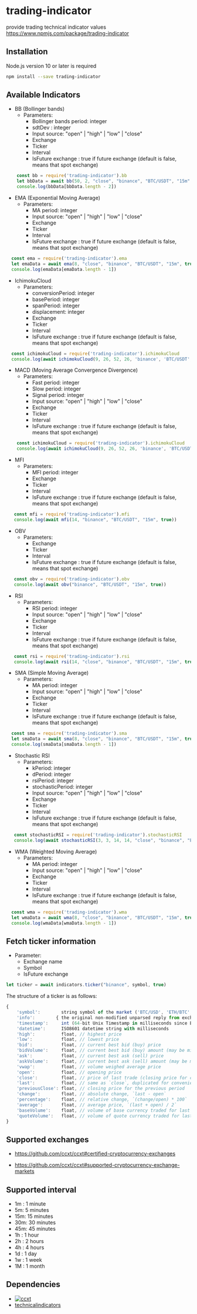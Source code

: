 # trading-indicator

provide trading technical indicator values
https://www.npmjs.com/package/trading-indicator

## Installation
Node.js version 10 or later is required
```bash
npm install --save trading-indicator
```

## Available Indicators
  - BB (Bollinger bands)
    - Parameters:
      - Bollinger bands period: integer
      - sdtDev : integer
      - Input source: "open" |  "high" | "low" | "close"
      - Exchange
      - Ticker
      - Interval
      - IsFuture exchange : true if future exchange (default is false, means that spot exchange)
  ```javascript
      const bb = require('trading-indicator').bb
      let bbData = await bb(50, 2, "close", "binance", "BTC/USDT", "15m", true)
      console.log(bbData[bbData.length - 2])
  ```
  
  - EMA (Exponential Moving Average)
    - Parameters:
      - MA period: integer
      - Input source: "open" |  "high" | "low" | "close"
      - Exchange
      - Ticker
      - Interval
      - IsFuture exchange : true if future exchange (default is false, means that spot exchange)
  ```javascript
    const ema = require('trading-indicator').ema
    let emaData = await ema(8, "close", "binance", "BTC/USDT", "15m", true)
    console.log(emaData[emaData.length - 1])
  ```
  
  
  - IchimokuCloud
    - Parameters:
      - conversionPeriod: integer
      - basePeriod: integer
      - spanPeriod: integer
      - displacement: integer
      - Exchange
      - Ticker
      - Interval
      - IsFuture exchange : true if future exchange (default is false, means that spot exchange)
  ```javascript
    const ichimokuCloud = require('trading-indicator').ichimokuCloud
    console.log(await ichimokuCloud(9, 26, 52, 26, 'binance', 'BTC/USDT', '1h', false))
  ```
    
  - MACD (Moving Average Convergence Divergence)
    - Parameters:
      - Fast period: integer
      - Slow period: integer
      - Signal period: integer
      - Input source: "open" |  "high" | "low" | "close"
      - Exchange
      - Ticker
      - Interval
      - IsFuture exchange : true if future exchange (default is false, means that spot exchange)
  ```javascript
      const ichimokuCloud = require('trading-indicator').ichimokuCloud
      console.log(await ichimokuCloud(9, 26, 52, 26, 'binance', 'BTC/USDT', '1h', false))
  ```

  - MFI
    - Parameters:
      - MFI period: integer
      - Exchange
      - Ticker
      - Interval
      - IsFuture exchange : true if future exchange (default is false, means that spot exchange)
    
  ```javascript
     const mfi = require('trading-indicator').mfi
     console.log(await mfi(14, "binance", "BTC/USDT", "15m", true))
   ```

  
  - OBV
    - Parameters:
      - Exchange
      - Ticker
      - Interval
      - IsFuture exchange : true if future exchange (default is false, means that spot exchange)
    
  ```javascript
     const obv = require('trading-indicator').obv
     console.log(await obv("binance", "BTC/USDT", "15m", true))
   ```

  
  - RSI
    - Parameters:
      - RSI period: integer
      - Input source: "open" |  "high" | "low" | "close"
      - Exchange
      - Ticker
      - Interval
      - IsFuture exchange : true if future exchange (default is false, means that spot exchange)
    
  ```javascript
     const rsi = require('trading-indicator').rsi
     console.log(await rsi(14, "close", "binance", "BTC/USDT", "15m", true))
   ```

  - SMA (Simple Moving Average)
    - Parameters:
      - MA period: integer
      - Input source: "open" |  "high" | "low" | "close"
      - Exchange
      - Ticker
      - Interval
      - IsFuture exchange : true if future exchange (default is false, means that spot exchange)
  ```javascript
    const sma = require('trading-indicator').sma
    let smaData = await sma(8, "close", "binance", "BTC/USDT", "15m", true)
    console.log(smaData[smaData.length - 1])
  ```
  
  - Stochastic RSI
    - Parameters:
      - kPeriod: integer
      - dPeriod: integer
      - rsiPeriod: integer
      - stochasticPeriod: integer
      - Input source: "open" |  "high" | "low" | "close"
      - Exchange
      - Ticker
      - Interval
      - IsFuture exchange : true if future exchange (default is false, means that spot exchange)
    
  ```javascript
     const stochasticRSI = require('trading-indicator').stochasticRSI
     console.log(await stochasticRSI(3, 3, 14, 14, "close", "binance", "BTC/USDT", "15m", true))
   ```

  - WMA (Weighted Moving Average)
    - Parameters:
      - MA period: integer
      - Input source: "open" |  "high" | "low" | "close"
      - Exchange
      - Ticker
      - Interval
      - IsFuture exchange : true if future exchange (default is false, means that spot exchange)
  ```javascript
    const wma = require('trading-indicator').wma
    let wmaData = await wma(8, "close", "binance", "BTC/USDT", "15m", true)
    console.log(wmaData[wmaData.length - 1])
  ```

  ## Fetch ticker information
  - Parameter:
    - Exchange name
    - Symbol
    - IsFuture exchange
  ```javascript
  let ticker = await indicators.ticker("binance", symbol, true)
  ```
  The structure of a ticker is as follows:
```javascript
{
    'symbol':        string symbol of the market ('BTC/USD', 'ETH/BTC', ...)
    'info':        { the original non-modified unparsed reply from exchange API },
    'timestamp':     int (64-bit Unix Timestamp in milliseconds since Epoch 1 Jan 1970)
    'datetime':      ISO8601 datetime string with milliseconds
    'high':          float, // highest price
    'low':           float, // lowest price
    'bid':           float, // current best bid (buy) price
    'bidVolume':     float, // current best bid (buy) amount (may be missing or undefined)
    'ask':           float, // current best ask (sell) price
    'askVolume':     float, // current best ask (sell) amount (may be missing or undefined)
    'vwap':          float, // volume weighed average price
    'open':          float, // opening price
    'close':         float, // price of last trade (closing price for current period)
    'last':          float, // same as `close`, duplicated for convenience
    'previousClose': float, // closing price for the previous period
    'change':        float, // absolute change, `last - open`
    'percentage':    float, // relative change, `(change/open) * 100`
    'average':       float, // average price, `(last + open) / 2`
    'baseVolume':    float, // volume of base currency traded for last 24 hours
    'quoteVolume':   float, // volume of quote currency traded for last 24 hours
}
```

  ## Supported exchanges
  
  - https://github.com/ccxt/ccxt#certified-cryptocurrency-exchanges
  
  - https://github.com/ccxt/ccxt#supported-cryptocurrency-exchange-markets
  
  ## Supported interval
  - 1m : 1 minute
  - 5m: 5 minutes
  - 15m: 15 minutes
  - 30m: 30 minutes
  - 45m: 45 minutes
  - 1h : 1 hour
  - 2h : 2 hours
  - 4h : 4 hours
  - 1d : 1 day
  - 1w : 1 week
  - 1M : 1 month

## Dependencies
- [![ccxt](https://camo.githubusercontent.com/509b94aa541a5c3b461d1a84469f4b3d4112af57/68747470733a2f2f696d672e736869656c64732e696f2f62616467652f434358542d6365727469666965642d677265656e2e7376673f73616e6974697a653d74727565)](https://github.com/ccxt/ccxt)
- [technicalindicators](https://github.com/anandanand84/technicalindicators)
